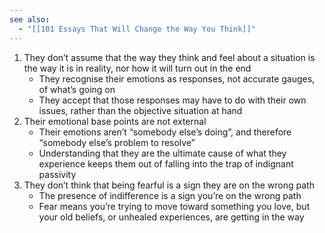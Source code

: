 ```yaml
---
see also:
  - "[[101 Essays That Will Change the Way You Think]]"
---
```


1. They don’t assume that the way they think and feel about a situation is the way it is in reality, nor how it will turn out in the end
   - They recognise their emotions as responses, not accurate gauges, of what’s going on
   - They accept that those responses may have to do with their own issues, rather than the objective situation at hand
2. Their emotional base points are not external
   - Their emotions aren’t “somebody else’s doing”, and therefore “somebody else’s problem to resolve”
   - Understanding that they are the ultimate cause of what they experience keeps them out of falling into the trap of indignant passivity
3. They don’t think that being fearful is a sign they are on the wrong path
   - The presence of indifference is a sign you’re on the wrong path
   - Fear means you’re trying to move toward something you love, but your old beliefs, or unhealed experiences, are getting in the way
